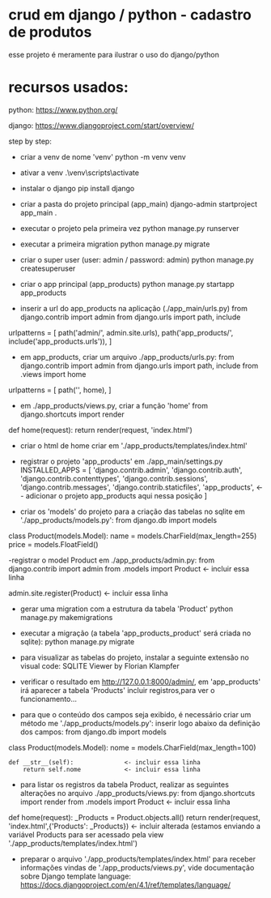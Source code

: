 # crud em django / python - cadastro de produtos

esse projeto é meramente para ilustrar o uso do django/python

# recursos usados:
python:
https://www.python.org/

django:
https://www.djangoproject.com/start/overview/


step by step:
- criar a venv de nome 'venv'
python -m venv venv

- ativar a venv
.\venv\scripts\activate

- instalar o django
pip install django

- criar a pasta do projeto principal (app_main)
django-admin startproject app_main .

- executar o projeto pela primeira vez
python manage.py runserver

- executar a primeira migration
python manage.py migrate

- criar o super user (user: admin / password: admin)
python manage.py createsuperuser

- criar o app principal (app_products)
python manage.py startapp app_products

- inserir a url do app_products na aplicação (./app_main/urls.py)
from django.contrib import admin
from django.urls import path, include

urlpatterns = [
    path('admin/', admin.site.urls),
    path('app_products/', include('app_products.urls')),
]

- em app_products, criar um arquivo ./app_products/urls.py:
from django.contrib import admin
from django.urls import path, include
from .views import home

urlpatterns = [
    path('', home),
]

- em ./app_products/views.py, criar a função 'home'
from django.shortcuts import render

def home(request):
    return render(request, 'index.html')

- criar o html de home
criar em './app_products/templates/index.html'  

- registrar o projeto 'app_products' em ./app_main/settings.py
INSTALLED_APPS = [
    'django.contrib.admin',
    'django.contrib.auth',
    'django.contrib.contenttypes',
    'django.contrib.sessions',
    'django.contrib.messages',
    'django.contrib.staticfiles',
    'app_products',   <-- adicionar o projeto app_products aqui nessa posição
]

- criar os 'models' do projeto para a criação das tabelas no sqlite em './app_products/models.py':
from django.db import models

class Product(models.Model):
    name = models.CharField(max_length=255)
    price = models.FloatField()

-registrar o model Product em ./app_products/admin.py:
from django.contrib import admin
from .models import Product          <- incluir essa linha

admin.site.register(Product)         <- incluir essa linha

- gerar uma migration com a estrutura da tabela 'Product'
python manage.py makemigrations

- executar a migração (a tabela 'app_products_product' será criada no sqlite):
python manage.py migrate

- para visualizar as tabelas do projeto, instalar a seguinte extensão no visual code:
SQLITE Viewer by Florian Klampfer	

- verificar o resultado em http://127.0.0.1:8000/admin/, em 'app_products' irá aparecer a tabela 'Products'
incluir registros,para ver o funcionamento...

- para que o conteúdo dos campos seja exibido, é necessário criar um método me './app_products/models.py':
inserir logo abaixo da definição dos campos:
from django.db import models

class Product(models.Model):
    nome = models.CharField(max_length=100)

    def __str__(self):              <- incluir essa linha
        return self.nome            <- incluir essa linha

- para listar os registros da tabela Product, realizar as seguintes alterações no arquivo ./app_products/views.py:
from django.shortcuts import render
from .models import Product          <- incluir essa linha

def home(request):
    _Products = Product.objects.all()
    return render(request, 'index.html',{'Products': _Products})  <- incluir alterada (estamos enviando a variável Products para ser acessado pela view './app_products/templates/index.html')

- preparar o arquivo './app_products/templates/index.html' para receber informações vindas de './app_products/views.py',
vide documentação sobre Django template language:
https://docs.djangoproject.com/en/4.1/ref/templates/language/
